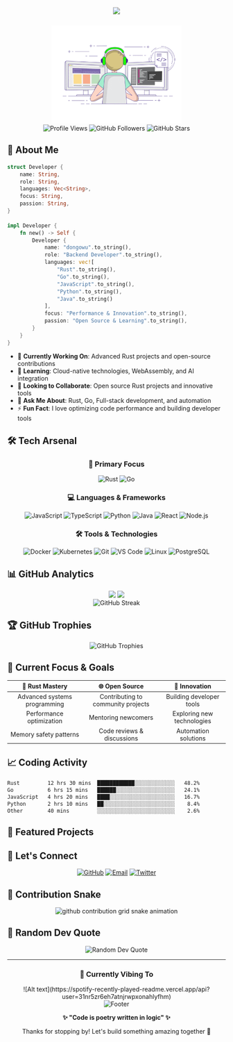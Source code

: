 
<h1 align="center">
  <img src="https://readme-typing-svg.herokuapp.com/?font=Righteous&size=35&center=true&vCenter=true&width=500&height=70&duration=4000&lines=Hi+There!+👋;+I'm+dongowu!;Backend-Developer!;Rust+Enthusiast!;" />
</h1>

<div align="center">
  <img src="./developer.gif" width="300" alt="Developer Animation">
</div>

<div align="center">
  <img src="https://komarev.com/ghpvc/?username=dongowu&color=blueviolet&style=flat-square&label=Profile+Views" alt="Profile Views" />
  <img src="https://img.shields.io/github/followers/dongowu?label=Followers&style=flat-square&color=blue" alt="GitHub Followers" />
  <img src="https://img.shields.io/github/stars/dongowu?label=Stars&style=flat-square&color=yellow" alt="GitHub Stars" />
</div>

## 🚀 About Me

```rust
struct Developer {
    name: String,
    role: String,
    languages: Vec<String>,
    focus: String,
    passion: String,
}

impl Developer {
    fn new() -> Self {
        Developer {
            name: "dongowu".to_string(),
            role: "Backend Developer".to_string(),
            languages: vec![
                "Rust".to_string(),
                "Go".to_string(), 
                "JavaScript".to_string(),
                "Python".to_string(),
                "Java".to_string()
            ],
            focus: "Performance & Innovation".to_string(),
            passion: "Open Source & Learning".to_string(),
        }
    }
}
```

- 🔭 **Currently Working On**: Advanced Rust projects and open-source contributions
- 🌱 **Learning**: Cloud-native technologies, WebAssembly, and AI integration
- 👯 **Looking to Collaborate**: Open source Rust projects and innovative tools
- 💬 **Ask Me About**: Rust, Go, Full-stack development, and automation
- ⚡ **Fun Fact**: I love optimizing code performance and building developer tools

## 🛠️ Tech Arsenal

<div align="center">

### 🦀 Primary Focus
<p>
  <img src="https://img.shields.io/badge/Rust-000000?style=for-the-badge&logo=rust&logoColor=white" alt="Rust"/>
  <img src="https://img.shields.io/badge/Go-00ADD8?style=for-the-badge&logo=go&logoColor=white" alt="Go"/>
</p>

### 💻 Languages & Frameworks
<p>
  <img src="https://img.shields.io/badge/JavaScript-F7DF1E?style=for-the-badge&logo=javascript&logoColor=black" alt="JavaScript"/>
  <img src="https://img.shields.io/badge/TypeScript-007ACC?style=for-the-badge&logo=typescript&logoColor=white" alt="TypeScript"/>
  <img src="https://img.shields.io/badge/Python-3776AB?style=for-the-badge&logo=python&logoColor=white" alt="Python"/>
  <img src="https://img.shields.io/badge/Java-ED8B00?style=for-the-badge&logo=java&logoColor=white" alt="Java"/>
  <img src="https://img.shields.io/badge/React-20232A?style=for-the-badge&logo=react&logoColor=61DAFB" alt="React"/>
  <img src="https://img.shields.io/badge/Node.js-43853D?style=for-the-badge&logo=node.js&logoColor=white" alt="Node.js"/>
</p>

### 🛠️ Tools & Technologies
<p>
  <img src="https://img.shields.io/badge/Docker-2496ED?style=for-the-badge&logo=docker&logoColor=white" alt="Docker"/>
  <img src="https://img.shields.io/badge/Kubernetes-326ce5?style=for-the-badge&logo=kubernetes&logoColor=white" alt="Kubernetes"/>
  <img src="https://img.shields.io/badge/Git-F05032?style=for-the-badge&logo=git&logoColor=white" alt="Git"/>
  <img src="https://img.shields.io/badge/VS_Code-0078D4?style=for-the-badge&logo=visual%20studio%20code&logoColor=white" alt="VS Code"/>
  <img src="https://img.shields.io/badge/Linux-FCC624?style=for-the-badge&logo=linux&logoColor=black" alt="Linux"/>
  <img src="https://img.shields.io/badge/PostgreSQL-316192?style=for-the-badge&logo=postgresql&logoColor=white" alt="PostgreSQL"/>
</p>

</div>

## 📊 GitHub Analytics

<div align="center">
  <img height="180em" src="https://github-readme-stats.vercel.app/api?username=dongowu&show_icons=true&theme=tokyonight&include_all_commits=true&count_private=true&hide_border=true"/>
  <img height="180em" src="https://github-readme-stats.vercel.app/api/top-langs/?username=dongowu&layout=compact&langs_count=8&theme=tokyonight&hide_border=true"/>
</div>

<div align="center">
  <img src="https://github-readme-streak-stats.herokuapp.com/?user=dongowu&theme=tokyonight&hide_border=true" alt="GitHub Streak"/>
</div>

</div>

## 🏆 GitHub Trophies

<div align="center">
  <img src="https://github-profile-trophy.vercel.app/?username=dongowu&theme=tokyonight&no-frame=true&no-bg=false&margin-w=4&row=1" alt="GitHub Trophies"/>
</div>

## 🎯 Current Focus & Goals

<div align="center">

| 🦀 **Rust Mastery** | 🌐 **Open Source** | 🚀 **Innovation** |
|:---:|:---:|:---:|
| Advanced systems programming | Contributing to community projects | Building developer tools |
| Performance optimization | Mentoring newcomers | Exploring new technologies |
| Memory safety patterns | Code reviews & discussions | Automation solutions |

</div>

## 📈 Coding Activity

<!--START_SECTION:waka-->
```text
Rust         12 hrs 30 mins  ████████████░░░░░░░░░░░░░   48.2%
Go           6 hrs 15 mins   ██████░░░░░░░░░░░░░░░░░░░   24.1%
JavaScript   4 hrs 20 mins   ████░░░░░░░░░░░░░░░░░░░░░   16.7%
Python       2 hrs 10 mins   ██░░░░░░░░░░░░░░░░░░░░░░░    8.4%
Other        40 mins         ░░░░░░░░░░░░░░░░░░░░░░░░░    2.6%
```
<!--END_SECTION:waka-->

## 🌟 Featured Projects

<!-- <div align="center">

[![Readme Card](https://github-readme-stats.vercel.app/api/pin/?username=dongowu&repo=your-rust-project&theme=tokyonight&hide_border=true)](https://github.com/dongowu/your-rust-project)
[![Readme Card](https://github-readme-stats.vercel.app/api/pin/?username=dongowu&repo=your-go-project&theme=tokyonight&hide_border=true)](https://github.com/dongowu/your-go-project)

</div> -->

## 🤝 Let's Connect

<div align="center">
  
[![GitHub](https://img.shields.io/badge/-GitHub-181717?style=for-the-badge&logo=github&logoColor=white)](https://github.com/dongowu)
[![Email](https://img.shields.io/badge/-Email-D14836?style=for-the-badge&logo=gmail&logoColor=white)](mailto:jason_w96@163.com)
[![Twitter](https://img.shields.io/badge/-Twitter-1DA1F2?style=for-the-badge&logo=twitter&logoColor=white)](https://twitter.com/dongowu1)

</div>

## 🐍 Contribution Snake

<div align="center">
  <picture>
    <source media="(prefers-color-scheme: dark)" srcset="https://raw.githubusercontent.com/dongowu/dongowu/main/dist/github-contribution-grid-snake-dark.svg">
    <source media="(prefers-color-scheme: light)" srcset="https://raw.githubusercontent.com/dongowu/dongowu/main/dist/github-contribution-grid-snake.svg">
    <img alt="github contribution grid snake animation" src="https://raw.githubusercontent.com/dongowu/dongowu/main/dist/github-contribution-grid-snake.svg">
  </picture>
</div>

## 💭 Random Dev Quote

<div align="center">
  <img src="https://quotes-github-readme.vercel.app/api?type=horizontal&theme=tokyonight" alt="Random Dev Quote"/>
</div>

---

<div align="center">
  <h3>🎵 Currently Vibing To</h3>
 ![Alt text](https://spotify-recently-played-readme.vercel.app/api?user=31nr5zr6eh7atnjrwpxonahlyfhm)
</div>

<div align="center">
  <img src="https://capsule-render.vercel.app/api?type=waving&color=gradient&height=100&section=footer&width=100%" alt="Footer"/>
</div>

<div align="center">
  <p><strong>✨ "Code is poetry written in logic" ✨</strong></p>
  <p>Thanks for stopping by! Let's build something amazing together 🚀</p>
</div>
